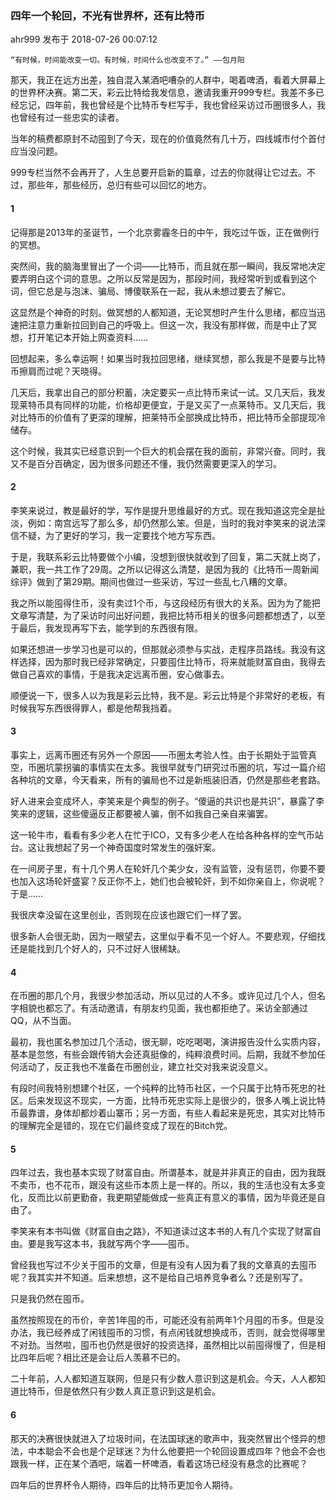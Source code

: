 ### 四年一个轮回，不光有世界杯，还有比特币

ahr999  发布于 2018-07-26 00:07:12 

```
“有时候，时间能改变一切。有时候，时间什么也改变不了。” ——包月阳
```

那天，我正在远方出差，独自混入某酒吧嘈杂的人群中，喝着啤酒，看着大屏幕上的世界杯决赛。第二天，彩云比特给我发信息，邀请我重开999专栏。我差不多已经忘记，四年前，我也曾经是个比特币专栏写手，我也曾经采访过币圈很多人，我也曾经有过一些忠实的读者。

当年的稿费都原封不动囤到了今天，现在的价值竟然有几十万，四线城市付个首付应当没问题。

999专栏当然不会再开了，人生总要开启新的篇章，过去的你就得让它过去。不过，那些年，那些经历，总归有些可以回忆的地方。

#### 1

记得那是2013年的圣诞节，一个北京雾霾冬日的中午，我吃过午饭，正在做例行的冥想。

突然间，我的脑海里冒出了一个词——比特币，而且就在那一瞬间，我反常地决定要弄明白这个词的意思。之所以反常是因为，那段时间，我经常听到或看到这个词，但它总是与泡沫、骗局、博傻联系在一起，我从未想过要去了解它。

这显然是个神奇的时刻。做冥想的人都知道，无论冥想时产生什么思绪，都应当迅速把注意力重新拉回到自己的呼吸上。但这一次，我没有那样做，而是中止了冥想，打开笔记本开始上网查资料……

回想起来，多么幸运啊！如果当时我拉回思绪，继续冥想，那么我是不是要与比特币擦肩而过呢？天晓得。

几天后，我拿出自己的部分积蓄，决定要买一点比特币来试一试。又几天后，我发现莱特币具有同样的功能，价格却更便宜，于是又买了一点莱特币。又几天后，我对比特币的价值有了更深的理解，把莱特币全部换成比特币，把比特币全部提现冷储存。

这个时候，我其实已经意识到一个巨大的机会摆在我的面前，非常兴奋。同时，我又不是百分百确定，因为很多问题还不懂，我仍然需要更深入的学习。

#### 2

李笑来说过，教是最好的学，写作是提升思维最好的方式。现在我知道这完全是扯淡，例如：南宫远写了那么多，却仍然那么笨。但是，当时的我对李笑来的说法深信不疑，为了更好的学习，我一定要找个地方写东西。

于是，我联系彩云比特要做个小编，没想到很快就收到了回复，第二天就上岗了，兼职，我一共工作了29周。之所以记得这么清楚，是因为我的《比特币一周新闻综评》做到了第29期。期间也做过一些采访，写过一些乱七八糟的文章。

我之所以能囤得住币，没有卖过1个币，与这段经历有很大的关系。因为为了能把文章写清楚，为了采访时问出好问题，我把比特币相关的很多问题都想透了，以至于最后，我发现再写下去，能学到的东西很有限。

如果还想进一步学习也是可以的，但那就必须参与实战，走程序员路线。我没有这样选择，因为那时我已经非常确定，只要囤住比特币，将来就能财富自由，我得去做自己喜欢的事情，于是我决定远离币圈，安心做事去。

顺便说一下，很多人以为我是彩云比特，我不是。彩云比特是个非常好的老板，有时候我写东西很得罪人，都是他帮我挡着。

#### 3

事实上，远离币圈还有另外一个原因——币圈太考验人性。由于长期处于监管真空，币圈坑蒙拐骗的事情实在太多。我很早就专门研究过币圈的坑，写过一篇介绍各种坑的文章，今天看来，所有的骗局也不过是新瓶装旧酒，仍然是那些老套路。

好人进来会变成坏人，李笑来是个典型的例子。“傻逼的共识也是共识”，暴露了李笑来的逻辑，这些傻逼反正都要被人骗，倒不如我自己亲自来骗罢。

这一轮牛市，看看有多少老人在忙于ICO，又有多少老人在给各种各样的空气币站台。这让我想起了另一个神奇国度时常发生的强奸案。

在一间房子里，有十几个男人在轮奸几个美少女，没有监管，没有惩罚，你要不要也加入这场轮奸盛宴？反正你不上，她们也会被轮奸，到不如你亲自上，你说呢？于是……

我很庆幸没留在这里创业，否则现在应该也跟它们一样了罢。

很多新人会很无助，因为一眼望去，这里似乎看不见一个好人。不要悲观，仔细找还是能找到几个好人的，只不过好人很稀缺。

#### 4

在币圈的那几个月，我很少参加活动，所以见过的人不多。或许见过几个人，但名字相貌也都忘了。有活动邀请，有朋友约见面，我也都拒绝了。采访全部通过QQ，从不当面。

最初，我也匿名参加过几个活动，很无聊，吃吃喝喝，演讲报告没什么实质内容，基本是忽悠，有些会跟传销大会还真挺像的，纯粹浪费时间。后期，我就不参加任何活动了，反正我也不准备在币圈创业，建立社交对我来说没意义。

有段时间我特别想建个社区，一个纯粹的比特币社区，一个只属于比特币死忠的社区。后来发现这不现实，一方面，比特币死忠实际上是很少的，很多人嘴上说比特币最靠谱，身体却都炒着山寨币；另一方面，有些人看起来是死忠，其实对比特币的理解完全是错的，现在它们最终变成了现在的Bitch党。

#### 5

四年过去，我也基本实现了财富自由。所谓基本，就是并非真正的自由，因为我既不卖币，也不花币，跟没有这些币本质上是一样的。所以，我的生活也没有太多变化，反而比以前更勤奋，我更期望能做成一些真正有意义的事情，因为毕竟还是自由了。

李笑来有本书叫做《财富自由之路》，不知道读过这本书的人有几个实现了财富自由。要是我写这本书，我就写两个字——囤币。



曾经我也写过不少关于囤币的文章，但是有没有人因为看了我的文章真的去囤币呢？我其实并不知道。后来想想，这不是给自己培养竞争者么？还是别写了。

只是我仍然在囤币。



虽然按照现在的币价，辛苦1年囤的币，可能还没有前两年1个月囤的币多。但是没办法，我已经养成了闲钱囤币的习惯，有点闲钱就想换成币，否则，就会觉得哪里不对劲。当然啦，囤币也仍然是很好的投资选择，虽然相比以前囤得慢了，但是相比四年后呢？相比还是会让后人羡慕不已的。



二十年前，人人都知道互联网，但是只有少数人意识到这是机会。今天，人人都知道比特币，但是依然只有少数人真正意识到这是机会。



#### 6

那天的决赛很快就进入了垃圾时间，在法国球迷的歌声中，我突然冒出个怪异的想法，中本聪会不会也是个足球迷？为什么他要把一个轮回设置成四年？他会不会也跟我一样，正在某个酒吧，端着一杯啤酒，看着这场已经没有悬念的比赛呢？

四年后的世界杯令人期待，四年后的比特币更加令人期待。 